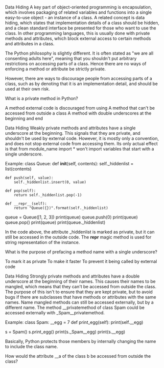 Data Hiding
A key part of object-oriented programming is encapsulation, which involves packaging of related variables and functions into a single easy-to-use object - an instance of a class.
A related concept is data hiding, which states that implementation details of a class should be hidden, and a clean standard interface be presented for those who want to use the class.
In other programming languages, this is usually done with private methods and attributes, which block external access to certain methods and attributes in a class.

The Python philosophy is slightly different. It is often stated as "we are all consenting adults here", meaning that you shouldn't put arbitrary restrictions on accessing parts of a class. Hence there are no ways of enforcing a method or attribute be strictly private.

However, there are ways to discourage people from accessing parts of a class, such as by denoting that it is an implementation detail, and should be used at their own risk.

What is a private method in Python?

A method external code is discouraged from using
A method that can't be accessed from outside a class
A method with double underscores at the beginning and end

Data Hiding
Weakly private methods and attributes have a single underscore at the beginning.
This signals that they are private, and shouldn't be used by external code. However, it is mostly only a convention, and does not stop external code from accessing them.
Its only actual effect is that from module_name import * won't import variables that start with a single underscore.

Example:
class Queue:
    def __init__(self, contents):
        self._hiddenlist = list(contents)

    def push(self, value):
        self._hiddenlist.insert(0, value)

    def pop(self):
        return self._hiddenlist.pop(-1)

    def __repr__(self):
        return "Queue({})".format(self._hiddenlist)

queue = Queue([1, 2, 3])
print(queue)
queue.push(0)
print(queue)
queue.pop()
print(queue)
print(queue._hiddenlist)

In the code above, the attribute _hiddenlist is marked as private, but it can still be accessed in the outside code.
The __repr__ magic method is used for string representation of the instance.

What is the purpose of prefacing a method name with a single underscore?

To mark it as private
To make it faster
To prevent it being called by external code

Data Hiding
Strongly private methods and attributes have a double underscore at the beginning of their names. This causes their names to be mangled, which means that they can't be accessed from outside the class.
The purpose of this isn't to ensure that they are kept private, but to avoid bugs if there are subclasses that have methods or attributes with the same names.
Name mangled methods can still be accessed externally, but by a different name. The method __privatemethod of class Spam could be accessed externally with _Spam__privatemethod.

Example:
class Spam:
    __egg = 7
    def print_egg(self):
        print(self.__egg)

s = Spam()
s.print_egg()
print(s._Spam__egg)
print(s.__egg)

Basically, Python protects those members by internally changing the name to include the class name.

How would the attribute __a of the class b be accessed from outside the class?

